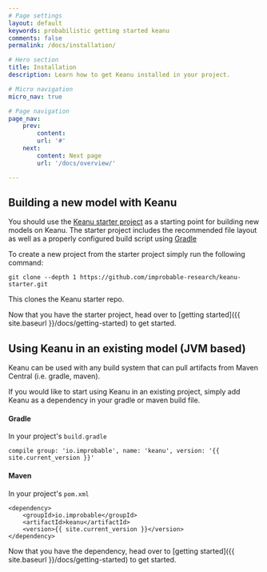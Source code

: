 ```yaml
---
# Page settings
layout: default
keywords: probabilistic getting started keanu
comments: false
permalink: /docs/installation/

# Hero section
title: Installation
description: Learn how to get Keanu installed in your project.

# Micro navigation
micro_nav: true

# Page navigation
page_nav:
    prev:
        content: 
        url: '#'
    next:
        content: Next page
        url: '/docs/overview/'

---
```


## Building a new model with Keanu

You should use the [Keanu starter project](https://github.com/improbable-research/keanu-starter)
 as a starting point for building new models on Keanu. The starter project includes the recommended file layout as 
 well as a properly configured build script using [Gradle](https://gradle.org/)

To create a new project from the starter project simply run the following command:
```
git clone --depth 1 https://github.com/improbable-research/keanu-starter.git
```

This clones the Keanu starter repo.

Now that you have the starter project, head over to [getting started]({{ site.baseurl }}/docs/getting-started) to get started.

## Using Keanu in an existing model (JVM based)

Keanu can be used with any build system that can pull artifacts from Maven Central (i.e. gradle, maven).

If you would like to start using Keanu in an existing project, simply add Keanu as a dependency 
in your gradle or maven build file.

#### Gradle

In your project's `build.gradle`

```
compile group: 'io.improbable', name: 'keanu', version: '{{ site.current_version }}'
```

#### Maven

In your project's `pom.xml`

```
<dependency>
    <groupId>io.improbable</groupId>
    <artifactId>keanu</artifactId>
    <version>{{ site.current_version }}</version>
</dependency>
```

Now that you have the dependency, head over to [getting started]({{ site.baseurl }}/docs/getting-started) to get started.
